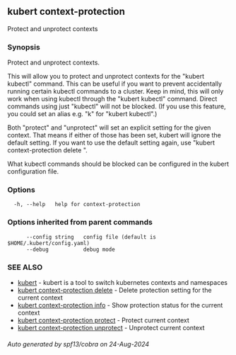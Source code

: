 ## kubert context-protection

Protect and unprotect contexts

### Synopsis

Protect and unprotect contexts.

This will allow you to protect and unprotect contexts for the "kubert kubectl" command. This can be useful if you want to prevent accidentally running certain kubectl commands to a cluster.
Keep in mind, this will only work when using kubectl through the "kubert kubectl" command. Direct commands using just "kubectl" will not be blocked. (If you use this feature, you could set an alias e.g. "k" for "kubert kubectl".)

Both "protect" and "unprotect" will set an explicit setting for the given context. That means if either of those has been set, kubert will ignore the default setting. If you want to use the default setting again, use "kubert context-protection delete <context>".

What kubectl commands should be blocked can be configured in the kubert configuration file.

### Options

```
  -h, --help   help for context-protection
```

### Options inherited from parent commands

```
      --config string   config file (default is $HOME/.kubert/config.yaml)
      --debug           debug mode
```

### SEE ALSO

* [kubert](kubert.md)	 - kubert is a tool to switch kubernetes contexts and namespaces
* [kubert context-protection delete](kubert_context-protection_delete.md)	 - Delete protection setting for the current context
* [kubert context-protection info](kubert_context-protection_info.md)	 - Show protection status for the current context
* [kubert context-protection protect](kubert_context-protection_protect.md)	 - Protect current context
* [kubert context-protection unprotect](kubert_context-protection_unprotect.md)	 - Unprotect current context

###### Auto generated by spf13/cobra on 24-Aug-2024

